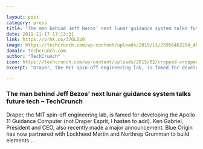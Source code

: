 ```yaml
---

layout: post
category: press
title: "The man behind Jeff Bezos’ next lunar guidance system talks future tech"
date: 2019-11-17 17:13:31
link: https://vrhk.co/376LIp0
image: https://techcrunch.com/wp-content/uploads/2019/11/25956462204_48d096c54d_b.jpg?w=302
domain: techcrunch.com
author: "TechCrunch"
icon: https://techcrunch.com/wp-content/uploads/2015/02/cropped-cropped-favicon-gradient.png?w=180
excerpt: "Draper, the MIT spin-off engineering lab, is famed for developing the Apollo 11 Guidance Computer (not Draper Esprit, I hasten to add). Ken Gabriel, President and CEO, also recently made a major announcement. Blue Origin has now partnered with Lockheed Martin and Northrop Grumman to build elements …"

---
```


### The man behind Jeff Bezos’ next lunar guidance system talks future tech – TechCrunch

Draper, the MIT spin-off engineering lab, is famed for developing the Apollo 11 Guidance Computer (not Draper Esprit, I hasten to add). Ken Gabriel, President and CEO, also recently made a major announcement. Blue Origin has now partnered with Lockheed Martin and Northrop Grumman to build elements …